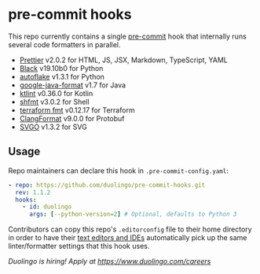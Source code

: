 # pre-commit hooks

This repo currently contains a single [pre-commit](https://pre-commit.com/) hook that internally runs several code formatters in parallel.

- [Prettier](https://github.com/prettier/prettier) v2.0.2 for HTML, JS, JSX, Markdown, TypeScript, YAML
- [Black](https://github.com/psf/black) v19.10b0 for Python
- [autoflake](https://github.com/myint/autoflake) v1.3.1 for Python
- [google-java-format](https://github.com/google/google-java-format) v1.7 for Java
- [ktlint](https://github.com/pinterest/ktlint) v0.36.0 for Kotlin
- [shfmt](https://github.com/mvdan/sh) v3.0.2 for Shell
- [terraform fmt](https://github.com/hashicorp/terraform) v0.12.17 for Terraform
- [ClangFormat](https://clang.llvm.org/docs/ClangFormat.html) v9.0.0 for Protobuf
- [SVGO](https://github.com/svg/svgo) v1.3.2 for SVG

## Usage

Repo maintainers can declare this hook in `.pre-commit-config.yaml`:

```yaml
- repo: https://github.com/duolingo/pre-commit-hooks.git
  rev: 1.1.2
  hooks:
    - id: duolingo
      args: [--python-version=2] # Optional, defaults to Python 3
```

Contributors can copy this repo's `.editorconfig` file to their home directory in order to have their [text editors and IDEs](https://editorconfig.org/) automatically pick up the same linter/formatter settings that this hook uses.

_Duolingo is hiring! Apply at https://www.duolingo.com/careers_
